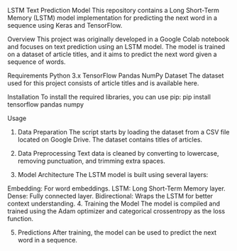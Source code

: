 LSTM Text Prediction Model
This repository contains a Long Short-Term Memory (LSTM) model implementation for predicting the next word in a sequence using Keras and TensorFlow.

Overview
This project was originally developed in a Google Colab notebook and focuses on text prediction using an LSTM model. The model is trained on a dataset of article titles, and it aims to predict the next word given a sequence of words.

Requirements
Python 3.x
TensorFlow
Pandas
NumPy
Dataset
The dataset used for this project consists of article titles and is available here.

Installation
To install the required libraries, you can use pip:
pip install tensorflow pandas numpy

Usage
1. Data Preparation
The script starts by loading the dataset from a CSV file located on Google Drive. The dataset contains titles of articles.

2. Data Preprocessing
Text data is cleaned by converting to lowercase, removing punctuation, and trimming extra spaces.

3. Model Architecture
The LSTM model is built using several layers:

Embedding: For word embeddings.
LSTM: Long Short-Term Memory layer.
Dense: Fully connected layer.
Bidirectional: Wraps the LSTM for better context understanding.
4. Training the Model
The model is compiled and trained using the Adam optimizer and categorical crossentropy as the loss function.

5. Predictions
After training, the model can be used to predict the next word in a sequence.
